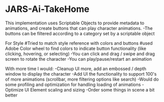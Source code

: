 # JARS-Ai-TakeHome
This implementation uses Scriptable Objects to provide metadata to animations, and create buttons that can play character animations.
-The buttons can be filtered according to a category set by a scriptable object

For Style
#Tried to match style reference with colors and buttons
#used Adobe Color wheel to find colors to indicate button functionality (like clicking, hovering, or selecting)
-You can click and drag / swipe and drag screen to rotate the character
-You can play/pause/restart an animation


With more time I would:
-Cleanup UI more, add an embossed / depth window to display the character
-Add UI the functionality to support 100's of more animations (scrollbar, more filtering options like search)
-Would do some profiling and optimization for handling loading of animations
-Optimize UI Element scaling and sizing
-Order some things in scene a bit better
